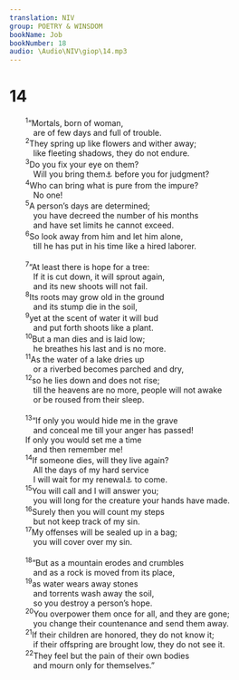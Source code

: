 ```yaml
---
translation: NIV
group: POETRY & WINSDOM
bookName: Job 
bookNumber: 18
audio: \Audio\NIV\giop\14.mp3
---
```


<div class="title"><h1>14</h1></div>
<span class="verse giop_14_1">  <sup>1</sup>“Mortals, born of woman, <br/>   are of few days and full of trouble. <br/></span>
<span class="verse giop_14_2">  <sup>2</sup>They spring up like flowers and wither away; <br/>   like fleeting shadows, they do not endure. <br/></span>
<span class="verse giop_14_3">  <sup>3</sup>Do you fix your eye on them? <br/>   Will you bring them<a data-toggle="tooltip" data-placement="bottom" title="Septuagint, Vulgate and Syriac; Hebrew me">⚓</a> before you for judgment? <br/></span>
<span class="verse giop_14_4">  <sup>4</sup>Who can bring what is pure from the impure? <br/>   No one! <br/></span>
<span class="verse giop_14_5">  <sup>5</sup>A person’s days are determined; <br/>   you have decreed the number of his months <br/>   and have set limits he cannot exceed. <br/></span>
<span class="verse giop_14_6">  <sup>6</sup>So look away from him and let him alone, <br/>   till he has put in his time like a hired laborer. <br/><br/></span>
<span class="verse giop_14_7">  <sup>7</sup>“At least there is hope for a tree: <br/>   If it is cut down, it will sprout again, <br/>   and its new shoots will not fail. <br/></span>
<span class="verse giop_14_8">  <sup>8</sup>Its roots may grow old in the ground <br/>   and its stump die in the soil, <br/></span>
<span class="verse giop_14_9">  <sup>9</sup>yet at the scent of water it will bud <br/>   and put forth shoots like a plant. <br/></span>
<span class="verse giop_14_10">  <sup>10</sup>But a man dies and is laid low; <br/>   he breathes his last and is no more. <br/></span>
<span class="verse giop_14_11">  <sup>11</sup>As the water of a lake dries up <br/>   or a riverbed becomes parched and dry, <br/></span>
<span class="verse giop_14_12">  <sup>12</sup>so he lies down and does not rise; <br/>   till the heavens are no more, people will not awake <br/>   or be roused from their sleep. <br/><br/></span>
<span class="verse giop_14_13">  <sup>13</sup>“If only you would hide me in the grave <br/>   and conceal me till your anger has passed! <br/>  If only you would set me a time <br/>   and then remember me! <br/></span>
<span class="verse giop_14_14">  <sup>14</sup>If someone dies, will they live again? <br/>   All the days of my hard service <br/>   I will wait for my renewal<a data-toggle="tooltip" data-placement="bottom" title="Or release">⚓</a> to come. <br/></span>
<span class="verse giop_14_15">  <sup>15</sup>You will call and I will answer you; <br/>   you will long for the creature your hands have made. <br/></span>
<span class="verse giop_14_16">  <sup>16</sup>Surely then you will count my steps <br/>   but not keep track of my sin. <br/></span>
<span class="verse giop_14_17">  <sup>17</sup>My offenses will be sealed up in a bag; <br/>   you will cover over my sin. <br/><br/></span>
<span class="verse giop_14_18">  <sup>18</sup>“But as a mountain erodes and crumbles <br/>   and as a rock is moved from its place, <br/></span>
<span class="verse giop_14_19">  <sup>19</sup>as water wears away stones <br/>   and torrents wash away the soil, <br/>   so you destroy a person’s hope. <br/></span>
<span class="verse giop_14_20">  <sup>20</sup>You overpower them once for all, and they are gone; <br/>   you change their countenance and send them away. <br/></span>
<span class="verse giop_14_21">  <sup>21</sup>If their children are honored, they do not know it; <br/>   if their offspring are brought low, they do not see it. <br/></span>
<span class="verse giop_14_22">  <sup>22</sup>They feel but the pain of their own bodies <br/>   and mourn only for themselves.” <br/></span>
